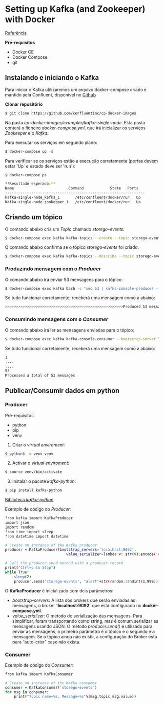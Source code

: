 # Setting up Kafka (and Zookeeper) with Docker

[Referência](https://medium.com/trainingcenter/apache-kafka-codificação-na-pratica-9c6a4142a08f)


**Pré-requisitos**
- Docker CE
- Docker Compose
- git

## Instalando e iniciando o Kafka

Para iniciar o Kafka utilizaremos um arquivo docker-compose criado e mantido pela Confluent, disponível no [Github](https://github.com/confluentinc/cp-docker-images) 

**Clonar repositório**
```bash
$ git clone https://github.com/confluentinc/cp-docker-images
```

Na pasta *cp-docker-images/examples/kafka-single-node*. Esta pasta conterá o ficheiro *docker-compose.yml*, que irá inicializar os serviços *Zookeeper* e o *Kafka*.

Para executar os serviços em segundo plano:
```bash
$ docker-compose up -d
```

Para verificar se os serviços estão a execução corretamente (portas devem estar 'Up' e estado deve ser 'run'):
```bash
$ docker-compose ps

**Resultado esperado:**
Name                         Command            State   Ports
----------------------------------------------------------------
kafka-single-node_kafka_1       /etc/confluent/docker/run   Up
kafka-single-node_zookeeper_1   /etc/confluent/docker/run   Up
```


## Criando um tópico

O comando abaixo cria um *Topic* chamado *storego-events*:
```bash
$ docker-compose exec kafka kafka-topics --create --topic storego-events --partitions 1 --replication-factor 1 --if-not-exists --zookeeper zookeeper:2181
```

O comando abaixo confirma se o tópico *storego-events* foi criado:
```bash
$ docker-compose exec kafka kafka-topics --describe --topic storego-events --zookeeper zookeeper:2181
```

### Produzindo mensagem com o *Producer*
O comando abaixo irá enviar 53 mensagens para o tópico:
```bash
$ docker-compose exec kafka bash -c "seq 53 | kafka-console-producer --request-required-acks 1 --broker-list localhost:9092 --topic storego-events && echo 'Produced 53 messages.'"
```

Se tudo funcionar corretamente, receberá uma mensagem como a abaixo:
```bash
>>>>>>>>>>>>>>>>>>>>>>>>>>>>>>>>>>>>>>>>>>>>>>>>>>>>>>Produced 53 messages.
```

### Consumindo mensagens com o *Consumer*
O comando abaixo irá ler as mensagens enviadas para o tópico:
```bash
$ docker-compose exec kafka kafka-console-consumer --bootstrap-server localhost:9092 --topic storego-events --from-beginning --max-messages 53
```

Se tudo funcionar corretamente, receberá uma mensagem como a abaixo:
```bash
1
....
....
53
Processed a total of 53 messages
```


## Publicar/Consumir dados em python

### Producer

Pré-requisitos:
- python
- pip
- venv

1. Criar o *virtual enviroment*:
```bash
$ python3 -m venv venv
```
2. Activar o *virtual enviroment*:
```bash
$ source venv/bin/activate
```
3. Instalar o pacote *kafka-python*:
```bash
$ pip install kafka-python
```
[Biblioteca *kafka-python*](https://kafka-python.readthedocs.io/en/master/)

Exemplo de código do *Producer*:
```bash
from kafka import KafkaProducer
import json
import random
from time import sleep
from datetime import datetime

# Create an instance of the Kafka producer
producer = KafkaProducer(bootstrap_servers='localhost:9092',
                            value_serializer=lambda v: str(v).encode('utf-8'))

# Call the producer.send method with a producer-record
print("Ctrl+c to Stop")
while True:
    sleep(2)
    producer.send('storego-events', "alert"+str(random.randint(1,999)))
```
O **KafkaProducer** é inicializado com dois parâmetros:
- *bootstrap-servers*: A lista dos brokers que serão enviadas as mensagens, o broker **'localhost:9092'** que está configurado no **docker-compose.yml**.
- *value_serializer*: O método de serialização das mensagens. Para simplificar, foram transportando como string, mas é comum serializar as mensagens usando JSON.
O método *producer.send()* é utilizado para enviar as mensagens, o primeiro parâmetro é o tópico e o segundo é a mensagem. Se o tópico ainda não existir, a configuração do Broker está para “auto-criar” caso não exista.

### Consumer 

Exemplo de código do *Consumer*:
```bash
from kafka import KafkaConsumer

# Create an instance of the Kafka consumer
consumer = KafkaConsumer('storego-events')
for msg in consumer:
    print("Topic name=%s, Message=%s"%(msg.topic,msg.value))
```


